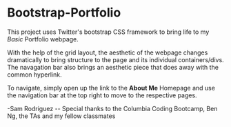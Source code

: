 # Bootstrap-Portfolio

This project uses Twitter's bootstrap CSS framework to bring life to my *Basic* Portfolio webpage.

With the help of the grid layout, the aesthetic of the webpage changes dramatically to bring structure to the page and its individual containers/divs. The navagation bar also brings an aesthetic piece that does away with the common hyperlink.

To navigate, simply open up the link to the **About Me** Homepage and use the navigation bar at the top right to move to the respective pages.

-Sam Rodriguez
    -- Special thanks to the Columbia Coding Bootcamp, Ben Ng, the TAs and my fellow classmates